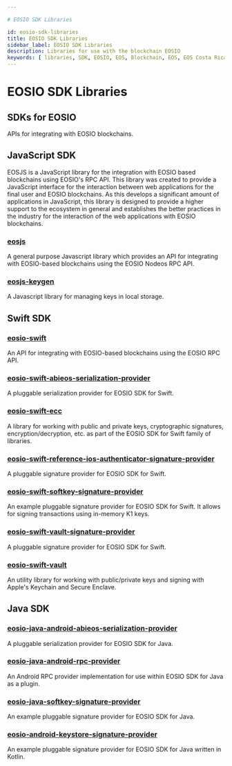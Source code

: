 ```yaml
---

# EOSIO SDK Libraries

id: eosio-sdk-libraries
title: EOSIO SDK Libraries
sidebar_label: EOSIO SDK Libraries
description: Libraries for use with the blockchain EOSIO 
keywords: [ libraries, SDK, EOSIO, EOS, Blockchain, EOS, EOS Costa Rica]
---
```


# EOSIO SDK Libraries


## SDKs for EOSIO

APIs for integrating with EOSIO blockchains.

## JavaScript SDK

EOSJS is a JavaScript library for the integration with EOSIO based blockchains using EOSIO's RPC API. This library was created to provide a JavaScript interface for the interaction between web applications for the final user and EOSIO blockchains. As this develops a significant amount of applications in JavaScript, this library is designed to provide a higher support to the ecosystem in general and establishes the better practices in the industry for the interaction of the web applications with EOSIO blockchains.

### [eosjs](https://developers.eos.io/manuals/eosjs/latest/index)
A general purpose Javascript library which provides an API for integrating with EOSIO-based blockchains using the EOSIO Nodeos RPC API.

### [eosjs-keygen](https://github.com/EOSIO/eosjs-keygen)
A Javascript library for managing keys in local storage.

## Swift SDK

### [eosio-swift](https://github.com/EOSIO/eosio-swift)
An API for integrating with EOSIO-based blockchains using the EOSIO RPC API.

### [eosio-swift-abieos-serialization-provider](https://github.com/EOSIO/eosio-swift-abieos-serialization-provider)
A pluggable serialization provider for EOSIO SDK for Swift.

### [eosio-swift-ecc](https://github.com/EOSIO/eosio-swift-ecc)
A library for working with public and private keys, cryptographic signatures, encryption/decryption, etc. as part of the EOSIO SDK for Swift family of libraries.

### [eosio-swift-reference-ios-authenticator-signature-provider](https://github.com/EOSIO/eosio-swift-reference-ios-authenticator-signature-provider)
A pluggable signature provider for EOSIO SDK for Swift.

### [eosio-swift-softkey-signature-provider](https://github.com/EOSIO/eosio-swift-softkey-signature-provider)
An example pluggable signature provider for EOSIO SDK for Swift. It allows for signing transactions using in-memory K1 keys.

### [eosio-swift-vault-signature-provider](https://github.com/EOSIO/eosio-swift-vault-signature-provider)
A pluggable signature provider for EOSIO SDK for Swift.

### [eosio-swift-vault](https://github.com/EOSIO/eosio-swift-vault)
An utility library for working with public/private keys and signing with Apple's Keychain and Secure Enclave.

## Java SDK

### [eosio-java-android-abieos-serialization-provider](https://github.com/EOSIO/eosio-java-android-abieos-serialization-provider)
A pluggable serialization provider for EOSIO SDK for Java.

### [eosio-java-android-rpc-provider](https://github.com/EOSIO/eosio-java-android-rpc-provider)
An Android RPC provider implementation for use within EOSIO SDK for Java as a plugin.

### [eosio-java-softkey-signature-provider](https://github.com/EOSIO/eosio-java-softkey-signature-provider)
An example pluggable signature provider for EOSIO SDK for Java.

### [eosio-android-keystore-signature-provider](https://github.com/EOSIO/eosio-android-keystore-signature-provider)
An example pluggable signature provider for EOSIO SDK for Java written in Kotlin.

